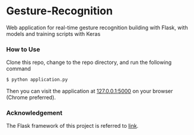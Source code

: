 # Gesture-Recognition
Web application for real-time gesture recognition building with Flask, with models and training scripts with Keras

### How to Use
Clone this repo, change to the repo directory, and run the following command
```bash
$ python application.py
```
Then you can visit the application at [127.0.0.1:5000](http://127.0.0.1:5000/) on your browser (Chrome preferred).

### Acknowledgement
The Flask framework of this project is referred to [link](https://github.com/diegoinacio/object-detection-flask-opencv).
